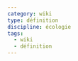 ```yaml
---
category: wiki
type: définition
discipline: écologie
tags:
  - wiki
  - définition
---
```











